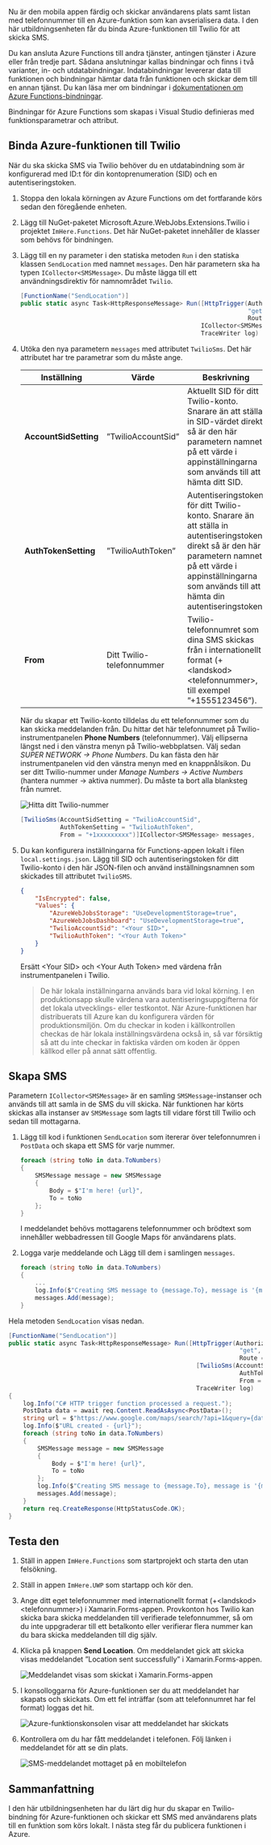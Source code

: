Nu är den mobila appen färdig och skickar användarens plats samt listan med telefonnummer till en Azure-funktion som kan avserialisera data. I den här utbildningsenheten får du binda Azure-funktionen till Twilio för att skicka SMS.

Du kan ansluta Azure Functions till andra tjänster, antingen tjänster i Azure eller från tredje part. Sådana anslutningar kallas bindningar och finns i två varianter, in- och utdatabindningar. Indatabindningar levererar data till funktionen och bindningar hämtar data från funktionen och skickar dem till en annan tjänst. Du kan läsa mer om bindningar i [dokumentationen om Azure Functions-bindningar](https://docs.microsoft.com/azure/azure-functions/functions-triggers-bindings).

Bindningar för Azure Functions som skapas i Visual Studio definieras med funktionsparametrar och attribut.

## <a name="bind-the-azure-function-to-twilio"></a>Binda Azure-funktionen till Twilio

När du ska skicka SMS via Twilio behöver du en utdatabindning som är konfigurerad med ID:t för din kontoprenumeration (SID) och en autentiseringstoken.

1. Stoppa den lokala körningen av Azure Functions om det fortfarande körs sedan den föregående enheten.

2. Lägg till NuGet-paketet Microsoft.Azure.WebJobs.Extensions.Twilio i projektet `ImHere.Functions`. Det här NuGet-paketet innehåller de klasser som behövs för bindningen.

3. Lägg till en ny parameter i den statiska metoden `Run` i den statiska klassen `SendLocation` med namnet `messages`. Den här parametern ska ha typen `ICollector<SMSMessage>`. Du måste lägga till ett användningsdirektiv för namnområdet `Twilio`.

    ```cs
    [FunctionName("SendLocation")]
    public static async Task<HttpResponseMessage> Run([HttpTrigger(AuthorizationLevel.Anonymous,
                                                                   "get", "post",
                                                                   Route = null)]HttpRequestMessage req,
                                                      ICollector<SMSMessage> messages,
                                                      TraceWriter log)
    ```

4. Utöka den nya parametern `messages` med attributet `TwilioSms`. Det här attributet har tre parametrar som du måste ange.

    | Inställning      |  Värde   | Beskrivning                                        |
    | --- | --- | ---|
    | **AccountSidSetting** | ”TwilioAccountSid” | Aktuellt SID för ditt Twilio-konto. Snarare än att ställa in SID-värdet direkt så är den här parametern namnet på ett värde i appinställningarna som används till att hämta ditt SID. |
    | **AuthTokenSetting** | ”TwilioAuthToken” | Autentiseringstoken för ditt Twilio-konto. Snarare än att ställa in autentiseringstoken direkt så är den här parametern namnet på ett värde i appinställningarna som används till att hämta din autentiseringstoken. |
    | **From** | Ditt Twilio-telefonnummer | Twilio-telefonnumret som dina SMS skickas från i internationellt format (+\<landskod\>\<telefonnummer\>, till exempel ”+1555123456”). |

    När du skapar ett Twilio-konto tilldelas du ett telefonnummer som du kan skicka meddelanden från. Du hittar det här telefonnumret på Twilio-instrumentpanelen **Phone Numbers** (telefonnummer). Välj ellipserna längst ned i den vänstra menyn på Twilio-webbplatsen. Välj sedan *SUPER NETWORK -> Phone Numbers*. Du kan fästa den här instrumentpanelen vid den vänstra menyn med en knappnålsikon. Du ser ditt Twilio-nummer under *Manage Numbers -> Active Numbers* (hantera nummer -> aktiva nummer). Du måste ta bort alla blanksteg från numret.

    ![Hitta ditt Twilio-nummer](../media-drafts/7-twilio-find-number.png)

    ```cs
    [TwilioSms(AccountSidSetting = "TwilioAccountSid",
               AuthTokenSetting = "TwilioAuthToken",
               From = "+1xxxxxxxxx")]ICollector<SMSMessage> messages,
    ```

5. Du kan konfigurera inställningarna för Functions-appen lokalt i filen `local.settings.json`. Lägg till SID och autentiseringstoken för ditt Twilio-konto i den här JSON-filen och använd inställningsnamnen som skickades till attributet `TwilioSMS`.

    ```json
    {
        "IsEncrypted": false,
        "Values": {
            "AzureWebJobsStorage": "UseDevelopmentStorage=true",
            "AzureWebJobsDashboard": "UseDevelopmentStorage=true",
            "TwilioAccountSid": "<Your SID>",
            "TwilioAuthToken": "<Your Auth Token>"
        }
    }
    ```

    Ersätt \<Your SID\> och \<Your Auth Token\> med värdena från instrumentpanelen i Twilio.

    > De här lokala inställningarna används bara vid lokal körning. I en produktionsapp skulle värdena vara autentiseringsuppgifterna för det lokala utvecklings- eller testkontot. När Azure-funktionen har distribuerats till Azure kan du konfigurera värden för produktionsmiljön.
    > Om du checkar in koden i källkontrollen checkas de här lokala inställningsvärdena också in, så var försiktig så att du inte checkar in faktiska värden om koden är öppen källkod eller på annat sätt offentlig.

## <a name="create-the-sms-messages"></a>Skapa SMS

Parametern `ICollector<SMSMessage>` är en samling `SMSMessage`-instanser och används till att samla in de SMS du vill skicka. När funktionen har körts skickas alla instanser av `SMSMessage` som lagts till vidare först till Twilio och sedan till mottagarna.

1. Lägg till kod i funktionen `SendLocation` som itererar över telefonnumren i `PostData` och skapa ett SMS för varje nummer.

    ```cs
    foreach (string toNo in data.ToNumbers)
    {
        SMSMessage message = new SMSMessage
        {
            Body = $"I'm here! {url}",
            To = toNo
        };
    }
    ```

    I meddelandet behövs mottagarens telefonnummer och brödtext som innehåller webbadressen till Google Maps för användarens plats.

2. Logga varje meddelande och Lägg till dem i samlingen `messages`.

    ```cs
    foreach (string toNo in data.ToNumbers)
    {
        ...
        log.Info($"Creating SMS message to {message.To}, message is '{message.Body}'.");
        messages.Add(message);
    }
    ```

Hela metoden `SendLocation` visas nedan.

```cs
[FunctionName("SendLocation")]
public static async Task<HttpResponseMessage> Run([HttpTrigger(AuthorizationLevel.Anonymous,
                                                                "get", "post",
                                                                Route = null)]HttpRequestMessage req,
                                                    [TwilioSms(AccountSidSetting = "TwilioAccountSid",
                                                                AuthTokenSetting = "TwilioAuthToken",
                                                                From = "<your Twilio phone number>")]ICollector<SMSMessage> messages,
                                                    TraceWriter log)
{
    log.Info("C# HTTP trigger function processed a request.");
    PostData data = await req.Content.ReadAsAsync<PostData>();
    string url = $"https://www.google.com/maps/search/?api=1&query={data.Latitude},{data.Longitude}";
    log.Info($"URL created - {url}");
    foreach (string toNo in data.ToNumbers)
    {
        SMSMessage message = new SMSMessage
        {
            Body = $"I'm here! {url}",
            To = toNo
        };
        log.Info($"Creating SMS message to {message.To}, message is '{message.Body}'.");
        messages.Add(message);
    }
    return req.CreateResponse(HttpStatusCode.OK);
}
```

## <a name="test-it-out"></a>Testa den

1. Ställ in appen `ImHere.Functions` som startprojekt och starta den utan felsökning.

2. Ställ in appen `ImHere.UWP` som startapp och kör den.

3. Ange ditt eget telefonnummer med internationellt format (+\<landskod\>\<telefonnummer\>) i Xamarin.Forms-appen. Provkonton hos Twilio kan skicka bara skicka meddelanden till verifierade telefonnummer, så om du inte uppgraderar till ett betalkonto eller verifierar flera nummer kan du bara skicka meddelanden till dig själv.

4. Klicka på knappen **Send Location**. Om meddelandet gick att skicka visas meddelandet ”Location sent successfully” i Xamarin.Forms-appen.

    ![Meddelandet visas som skickat i Xamarin.Forms-appen](../media-drafts/7-ui-location-sent.png)

5. I konsolloggarna för Azure-funktionen ser du att meddelandet har skapats och skickats. Om ett fel inträffar (som att telefonnumret har fel format) loggas det hit.

    ![Azure-funktionskonsolen visar att meddelandet har skickats](../media-drafts/7-function-message-sent.png)

6. Kontrollera om du har fått meddelandet i telefonen. Följ länken i meddelandet för att se din plats.

    ![SMS-meddelandet mottaget på en mobiltelefon](../media-drafts/7-message-received.png)

## <a name="summary"></a>Sammanfattning

I den här utbildningsenheten har du lärt dig hur du skapar en Twilio-bindning för Azure-funktionen och skickar ett SMS med användarens plats till en funktion som körs lokalt. I nästa steg får du publicera funktionen i Azure.